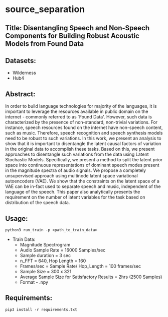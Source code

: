 # source_separation

## Title: Disentangling Speech and Non-Speech Components for Building Robust Acoustic Models from Found Data

## Datasets:
- Wilderness
- Hub4

## Abstract:
In order to build language technologies for majority of the languages, it is important to leverage the resources available in public domain on the internet - commonly referred to as `Found Data'. However, such data is characterized by the presence of non-standard, non-trivial variations. For instance, speech resources found on the internet have non-speech content, such as music. Therefore, speech recognition and speech synthesis models need to be robust to such variations. In this work, we present an analysis to show that it is important to disentangle the latent causal factors of variation in the original data to accomplish these tasks. Based on this, we present approaches to disentangle such variations from the data using Latent Stochastic Models. Specifically, we present a method to split the latent prior space into continuous representations of dominant speech modes present in the magnitude spectra of audio signals. We propose a completely unsupervised approach using multinode latent space variational autoencoders (VAE). We show that the constraints on the latent space of a VAE can be in-fact used to separate speech and music, independent of the language of the speech. This paper also analytically presents the requirement on the number of latent variables for the task based on distribution of the speech data.


## Usage:
```
python3 run_train -p <path_to_train_data>
```
- Train Data: 
  - Magnitude Spectrogram
  - Audio Sample Rate = 16000 Samples/sec
  - Sample duration = 3 sec
  - n_FFT = 640, Hop Length = 160
  - Frames/sec = Sample Rate/ Hop_Length = 100 frames/sec
  - Sample Size = 300 x 321
  - Average Sample Size for Satisfactory Results = 2hrs (2500 Samples)
  - Format - .npy
 
## Requirements:
```
pip3 install -r requirements.txt
```
